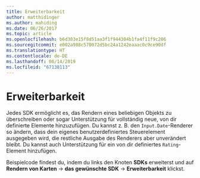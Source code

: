 ```yaml
---
title: Erweiterbarkeit
author: matthidinger
ms.author: mahiding
ms.date: 06/26/2017
ms.topic: article
ms.openlocfilehash: b6d303e15f8d51aa3f1f944304b1fa4f11f9c206
ms.sourcegitcommit: e002a988c570072d5bc24a1242eaaac0c9ce90df
ms.translationtype: HT
ms.contentlocale: de-DE
ms.lasthandoff: 06/14/2019
ms.locfileid: "67138113"
---
```

# <a name="extensibility"></a>Erweiterbarkeit

Jedes SDK ermöglicht es, das Rendern eines beliebigen Objekts zu überschreiben oder sogar Unterstützung für vollständig neue, von dir definierte Elemente hinzuzufügen.  Du kannst z. B. den `Input.Date`-Renderer so ändern, dass dein eigenes benutzerdefiniertes Steuerelement ausgegeben wird, die restliche Ausgabe des Renderers aber unverändert bleibt. Du kannst auch Unterstützung für ein von dir definiertes `Rating`-Element hinzufügen.

Beispielcode findest du, indem du links den Knoten **SDKs** erweiterst und auf **Rendern von Karten** -> **das gewünschte SDK** -> **Erweiterbarkeit** klickst.
